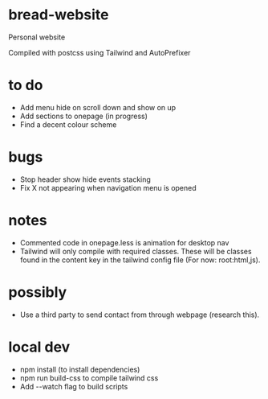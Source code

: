 # bread-website
Personal website

Compiled with postcss using Tailwind and AutoPrefixer

# to do
- Add menu hide on scroll down and show on up
- Add sections to onepage (in progress)
- Find a decent colour scheme

# bugs
- Stop header show hide events stacking
- Fix X not appearing when navigation menu is opened

# notes
- Commented code in onepage.less is animation for desktop nav
- Tailwind will only compile with required classes. These will be classes found in the content key in the tailwind config file (For now: root:html,js).

# possibly
- Use a third party to send contact from through webpage (research this).

# local dev
- npm install (to install dependencies)
- npm run build-css to compile tailwind css
- Add --watch flag to build scripts